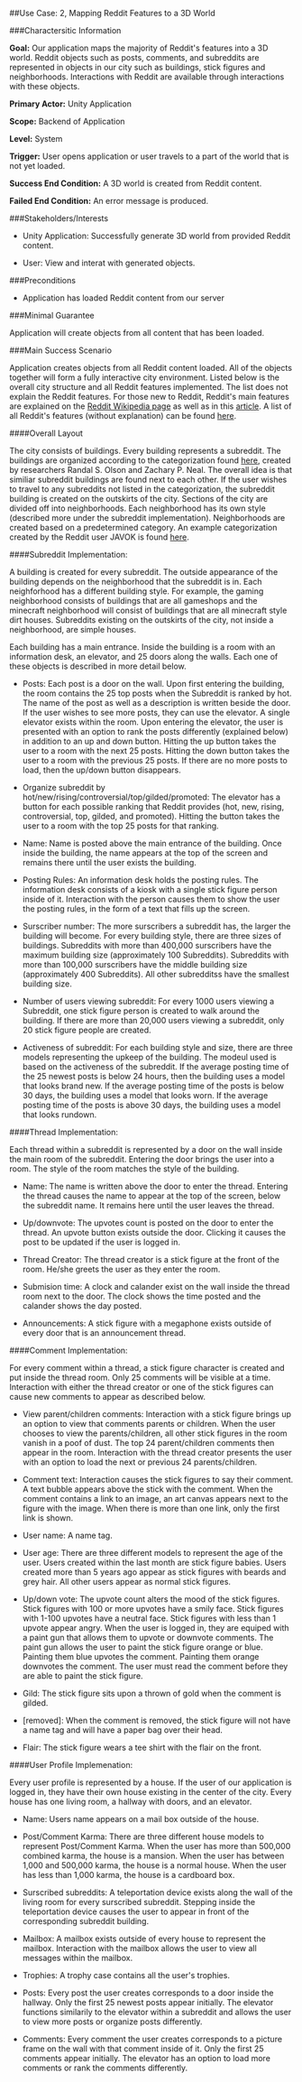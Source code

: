 ##Use Case: 2, Mapping Reddit Features to a 3D World

###Charactersitic Information

**Goal:** Our application maps the majority of Reddit's features into a 3D world. Reddit objects such as posts, comments, and subreddits are represented in objects in our city such as buildings, stick figures and neighborhoods. Interactions with Reddit are available through interactions with these objects. 

**Primary Actor:** Unity Application

**Scope:** Backend of Application

**Level:** System

**Trigger:** User opens application or user travels to a part of the world that is not yet loaded.

**Success End Condition:** A 3D world is created from Reddit content.

**Failed End Condition:** An error message is produced.

###Stakeholders/Interests

 * Unity Application: Successfully generate 3D world from provided Reddit content.
 
 * User: View and interat with generated objects.
 
###Preconditions

 * Application has loaded Reddit content from our server
 
###Minimal Guarantee

 Application will create objects from all content that has been loaded. 

###Main Success Scenario

Application creates objects from all Reddit content loaded. All of the objects together will form a fully interactive city environment. Listed below is the overall city structure and all Reddit features implemented. The list does not explain the Reddit features. For those new to Reddit, Reddit's main features are explained on the [Reddit Wikipedia page](https://en.wikipedia.org/wiki/Reddit) as well as in this [article](http://www.makeuseof.com/tag/download-best-of-the-web-delivered-the-reddit-manual/). A list of all Reddit's features (without explanation) can be found [here](https://www.reddit.com/dev/api/). 

####Overall Layout

The city consists of buildings. Every building represents a subreddit. The buildings are organized according to the categorization found [here](http://rhiever.github.io/redditviz/clustered/), created by researchers Randal S. Olson and Zachary P. Neal. The overall idea is that similiar subreddit buildings are found next to each other. If the user wishes to travel to any subreddits not listed in the categorization, the subreddit building is created on the outskirts of the city. Sections of the city are divided off into neighborhoods. Each neighborhood has its own style (described more under the subreddit implementation). Neighborhoods are created based on a predetermined category. An example categorization created by the Reddit user JAVOK is found [here](http://i.imgur.com/pAUoJLB.jpg). 

####Subreddit Implementation:

A building is created for every subreddit. The outside appearance of the building depends on the neighborhood that the subreddit is in. Each neighforhood has a different building style. For example, the gaming neighborhood consists of buildings that are all gameshops and the minecraft neighborhood will consist of buildings that are all minecraft style dirt houses. Subreddits existing on the outskirts of the city, not inside a neighborhood, are simple houses.

Each building has a main entrance. Inside the building is a room with an information desk, an elevator, and 25 doors along the walls. Each one of these objects is described in more detail below.

 * Posts: Each post is a door on the wall. Upon first entering the building, the room contains the 25 top posts when the Subreddit is ranked by hot. The name of the post as well as a description is written beside the door. If the user wishes to see more posts, they can use the elevator. A single elevator exists within the room. Upon entering the elevator, the user is presented with an option to rank the posts differently (explained below) in addition to an up and down button. Hitting the up button takes the user to a room with the next 25 posts. Hitting the down button takes the user to a room with the previous 25 posts. If there are no more posts to load, then the up/down button disappears. 
 
 * Organize subreddit by hot/new/rising/controversial/top/gilded/promoted: The elevator has a button for each possible ranking that Reddit provides (hot, new, rising, controversial, top, gilded, and promoted). Hitting the button takes the user to a room with the top 25 posts for that ranking. 

 * Name: Name is posted above the main entrance of the building. Once inside the building, the name appears at the top of the screen and remains there until the user exists the building.
 
 * Posting Rules: An information desk holds the posting rules. The information desk consists of a kiosk with a single stick figure person inside of it. Interaction with the person causes them to show the user the posting rules, in the form of a text that fills up the screen. 
 
 * Surscriber number: The more surscribers a subreddit has, the larger the building will become. For every building style, there are three sizes of buildings. Subreddits with more than 400,000 surscribers have the maximum building size (approximately 100 Subreddits). Subreddits with more than 100,000 surscribers have the middle building size (approximately 400 Subreddits). All other subredditss have the smallest building size.
 
 * Number of users viewing subreddit: For every 1000 users viewing a Subreddit, one stick figure person is created to walk around the building. If there are more than 20,000 users viewing a subreddit, only 20 stick figure people are created.
 
 * Activeness of subreddit: For each building style and size, there are three models representing the upkeep of the building. The modeul used is based on the activeness of the subreddit.  If the average posting time of the 25 newest posts is below 24 hours, then the building uses a model that looks brand new. If the average posting time of the posts is below 30 days, the building uses a model that looks worn. If the average posting time of the posts is above 30 days, the building uses a model that looks rundown. 
 
####Thread Implementation:

Each thread within a subreddit is represented by a door on the wall inside the main room of the subreddit. Entering the door brings the user into a room. The style of the room matches the style of the building.

 * Name: The name is written above the door to enter the thread. Entering the thread causes the name to appear at the top of the screen, below the subreddit name. It remains here until the user leaves the thread.
 
 * Up/downvote: The upvotes count is posted on the door to enter the thread. An upvote button exists outside the door. Clicking it causes the post to be updated if the user is logged in.
 
 * Thread Creator: The thread creator is a stick figure at the front of the room. He/she greets the user as they enter the room.
 
 * Submision time: A clock and calander exist on the wall inside the thread room next to the door. The clock shows the time posted and the calander shows the day posted.
 
 * Announcements: A stick figure with a megaphone exists outside of every door that is an announcement thread. 
 
####Comment Implementation:

For every comment within a thread, a stick figure character is created and put inside the thread room. Only 25 comments will be visible at a time. Interaction with either the thread creator or one of the stick figures can cause new comments to appear as described below. 

 * View parent/children comments: Interaction with a stick figure brings up an option to view that comments parents or children. When the user chooses to view the parents/children, all other stick figures in the room vanish in a poof of dust. The top 24 parent/children comments then appear in the room. Interaction with the thread creator presents the user with an option to load the next or previous 24 parents/children.
  
 * Comment text: Interaction causes the stick figures to say their comment. A text bubble appears above the stick with the comment. When the comment contains a link to an image, an art canvas appears next to the figure with the image. When there is more than one link, only the first link is shown. 
  
 * User name: A name tag.
 
 * User age: There are three different models to represent the age of the user. Users created within the last month are stick figure babies. Users created more than 5 years ago appear as stick figures with beards and grey hair. All other users appear as normal stick figures.
 
 * Up/down vote: The upvote count alters the mood of the stick figures. Stick figures with 100 or more upvotes have a smily face. Stick figures with 1-100 upvotes have a neutral face. Stick figures with less than 1 upvote appear angry. When the user is logged in, they are equiped with a paint gun that allows them to upvote or downvote comments. The paint gun allows the user to paint the stick figure orange or blue. Painting them blue upvotes the comment. Painting them orange downvotes the comment. The user must read the comment before they are able to paint the stick figure.
 
 * Gild: The stick figure sits upon a thrown of gold when the comment is gilded.
 
 * [removed]: When the comment is removed, the stick figure will not have a name tag and will have a paper bag over their head.
 
 * Flair: The stick figure wears a tee shirt with the flair on the front.

####User Profile Implemenation:

Every user profile is represented by a house. If the user of our application is logged in, they have their own house existing in the center of the city. Every house has one living room, a hallway with doors, and an elevator.

 * Name: Users name appears on a mail box outside of the house.
 
 * Post/Comment Karma: There are three different house models to represent Post/Comment Karma. When the user has more than 500,000 combined karma, the house is a mansion. When the user has between 1,000 and 500,000 karma, the house is a normal house. When the user has less than 1,000 karma, the house is a cardboard box.
 
 * Surscribed subreddits: A teleportation device exists along the wall of the living room for every surscribed subreddit. Stepping inside the teleportation device causes the user to appear in front of the corresponding subreddit building.
 
 * Mailbox: A mailbox exists outside of every house to represent the mailbox. Interaction with the mailbox allows the user to view all messages within the mailbox.

 * Trophies: A trophy case contains all the user's trophies. 
 
 * Posts: Every post the user creates corresponds to a door inside the hallway. Only the first 25 newest posts appear initially. The elevator functions similarily to the elevator within a subreddit and allows the user to view more posts or organize posts differently. 
 
 * Comments: Every comment the user creates corresponds to a picture frame on the wall with that comment inside of it. Only the first 25 comments appear initially. The elevator has an option to load more comments or rank the comments differently. 
